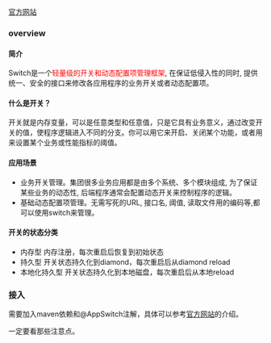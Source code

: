 [官方网站](http://mw.alibaba-inc.com/products/switch/_book/?spm=a1z2e.8101737.0.0.a1384f9bEGfTfc)

### overview

#### 简介

Switch是一个<font color=red>轻量级的开关和动态配置项管理框架</font>, 在保证低侵入性的同时, 提供统一、安全的接口来修改各应用程序的业务开关或者动态配置项。

#### 什么是开关？

开关就是内存变量，可以是任意类型和任意值，只是它具有业务意义，通过改变开关的值，使程序逻辑进入不同的分支。你可以用它来开启、关闭某个功能，或者用来设置某个业务或性能指标的阈值。

#### 应用场景

- 业务开关管理。集团很多业务应用都是由多个系统、多个模块组成, 为了保证某些业务的动态性, 后端程序通常会配置动态开关来控制程序的逻辑。
- 基础动态配置项管理。无需写死的URL, 接口名, 阈值, 读取文件用的编码等,都可以使用switch来管理。

#### **开关的状态分类**

- 内存型 内存注册，每次重启后恢复到初始状态
- 持久型 开关状态持久化到diamond，每次重启后从diamond reload
- 本地化持久型 开关状态持久化到本地磁盘，每次重启后从本地reload

### 接入

需要加入maven依赖和@AppSwitch注解，具体可以参考[官方网站](http://mw.alibaba-inc.com/products/switch/_book/?spm=a1z2e.8101737.0.0.a1384f9bEGfTfc)的介绍。

一定要看那些注意点。

